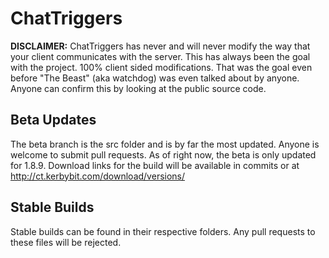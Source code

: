 # ChatTriggers
**DISCLAIMER:** ChatTriggers has never and will never modify the way that your client communicates with the server. This has always been the goal with the project. 100% client sided modifications. That was the goal even before "The Beast" (aka watchdog) was even talked about by anyone. Anyone can confirm this by looking at the public source code.
## Beta Updates
The beta branch is the src folder and is by far the most updated. Anyone is welcome to submit pull requests. As of right now, the beta is only updated for 1.8.9. Download links for the build will be available in commits or at http://ct.kerbybit.com/download/versions/
## Stable Builds
Stable builds can be found in their respective folders. Any pull requests to these files will be rejected.
